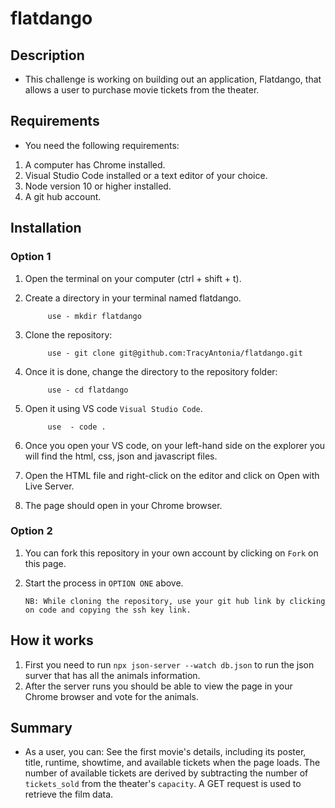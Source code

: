 # flatdango
## Description
- This challenge is working on  building out an application, Flatdango, that allows a user to purchase movie tickets from the theater.

## Requirements
- You need the following requirements:
1. A computer has Chrome installed.
2. Visual Studio Code installed or a text editor of your choice.
3. Node version 10 or higher installed.
4. A git hub account.

## Installation
### Option 1
1. Open the terminal on your computer (ctrl + shift + t).

2. Create a directory in your terminal named flatdango.
            
            use - mkdir flatdango

3. Clone the repository:
            
            use - git clone git@github.com:TracyAntonia/flatdango.git

4. Once it is done, change the directory to the repository folder:

            use - cd flatdango

5. Open it using VS code `Visual Studio Code`.

            use  - code .

6. Once you open your VS code, on your left-hand side on the explorer you will find the html, css, json and javascript files.

7. Open the HTML file and right-click on the editor and click on Open with Live Server.

8. The page should open in your Chrome browser.

### Option 2
1. You can fork this repository in your own account by clicking on `Fork` on this page.

2. Start the process in `OPTION ONE` above.
  
       NB: While cloning the repository, use your git hub link by clicking on code and copying the ssh key link.

## How it works
1. First you need to run `npx json-server --watch db.json` to run the json surver that has all the animals information.
2. After the server runs you should be able to view the page in your Chrome browser and vote for the animals.

## Summary
- As a user, you can:
   See the first movie's details, including its poster, title, runtime,
   showtime, and available tickets when the page loads. The number of
   available tickets are derived by subtracting the number of
   `tickets_sold` from the theater's `capacity`. A GET
   request is used to retrieve the film data.

  
